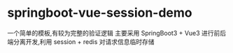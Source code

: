 # springboot-vue-session-demo
一个简单的模板,有较为完整的验证逻辑
主要采用 SpringBoot3 + Vue3 进行前后端分离开发,利用 session + redis 对请求信息临时存储

